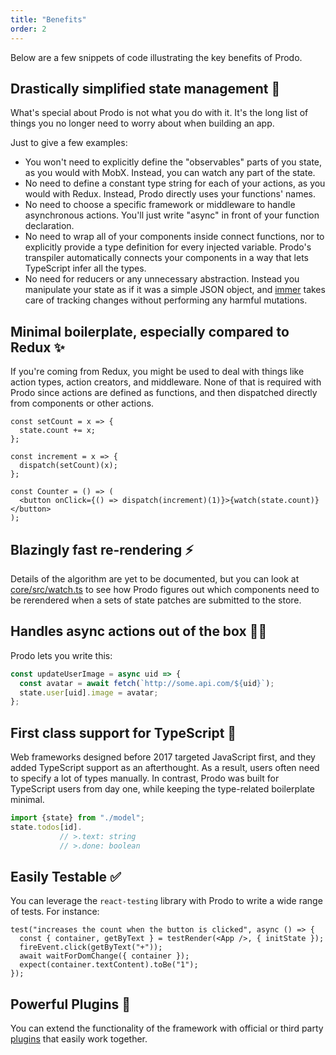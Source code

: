 ```yaml
---
title: "Benefits"
order: 2
---
```


Below are a few snippets of code illustrating the key benefits of Prodo.

## Drastically simplified state management 🎉

What's special about Prodo is not what you do with it. It's the long list of things you no longer need to worry about when building an app.

Just to give a few examples:

- You won't need to explicitly define the "observables" parts of you state, as you would with MobX. Instead, you can watch any part of the state.
- No need to define a constant type string for each of your actions, as you would with Redux. Instead, Prodo directly uses your functions' names.
- No need to choose a specific framework or middleware to handle asynchronous actions. You'll just write "async" in front of your function declaration.
- No need to wrap all of your components inside connect functions, nor to explicitly provide a type definition for every injected variable. Prodo's transpiler automatically connects your components in a way that lets TypeScript infer all the types.
- No need for reducers or any unnecessary abstraction. Instead you manipulate your state as if it was a simple JSON object, and [immer](https://github.com/immerjs/immer) takes care of tracking changes without performing any harmful mutations.

## Minimal boilerplate, especially compared to Redux ✨

If you're coming from Redux, you might be used to deal with things like action types, action creators, and middleware. None of that is required with Prodo since actions are defined as functions, and then dispatched directly from components or other actions.

```tsx
const setCount = x => {
  state.count += x;
};

const increment = x => {
  dispatch(setCount)(x);
};

const Counter = () => (
  <button onClick={() => dispatch(increment)(1)}>{watch(state.count)}</button>
);
```

## Blazingly fast re-rendering ⚡️

Details of the algorithm are yet to be documented, but you can look at [core/src/watch.ts](https://github.com/prodo-ai/prodo/blob/master/packages/core/src/watch.ts) to see how Prodo figures out which components need to be rerendered when a sets of state patches are submitted to the store.

## Handles async actions out of the box 👯‍♀️

Prodo lets you write this:

```ts
const updateUserImage = async uid => {
  const avatar = await fetch(`http://some.api.com/${uid}`);
  state.user[uid].image = avatar;
};
```

## First class support for TypeScript 🔎

Web frameworks designed before 2017 targeted JavaScript first, and they added TypeScript support as an afterthought. As a result, users often need to specify a lot of types manually. In contrast, Prodo was built for TypeScript users from day one, while keeping the type-related boilerplate minimal.

```ts
import {state} from "./model";
state.todos[id].
           // >.text: string
           // >.done: boolean
```

## Easily Testable ✅

You can leverage the `react-testing` library with Prodo to write a wide range of tests.
For instance:

```tsx
test("increases the count when the button is clicked", async () => {
  const { container, getByText } = testRender(<App />, { initState });
  fireEvent.click(getByText("+"));
  await waitForDomChange({ container });
  expect(container.textContent).toBe("1");
});
```

## Powerful Plugins 💪

You can extend the functionality of the framework with official or third party
[plugins](/basics/plugins) that easily work together.
